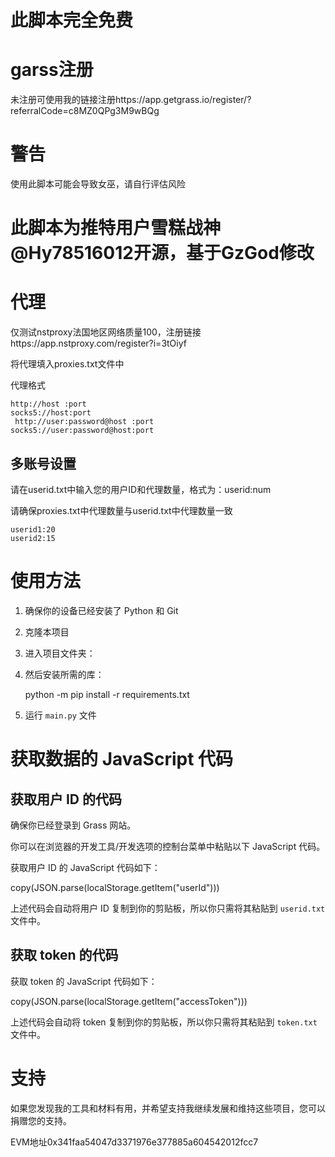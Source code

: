 # 此脚本完全免费

# garss注册

未注册可使用我的链接注册https\://app.getgrass.io/register/?referralCode=c8MZ0QPg3M9wBQg

# 警告

使用此脚本可能会导致女巫，请自行评估风险

# 此脚本为**推特用户雪糕战神@Hy78516012开源，基于GzGod修改**

# 代理

仅测试nstproxy法国地区网络质量100，注册链接https\://app.nstproxy.com/register?i=3tOiyf

将代理填入proxies.txt文件中

代理格式

```text
http://host :port
socks5://host:port
 http://user:password@host :port
socks5://user:password@host:port
```

## 多账号设置

请在userid.txt中输入您的用户ID和代理数量，格式为：userid:num

请确保proxies.txt中代理数量与userid.txt中代理数量一致

```纯文本
userid1:20
userid2:15
```

# 使用方法

1. 确保你的设备已经安装了 Python 和 Git
2. 克隆本项目
3. 进入项目文件夹：
4. 然后安装所需的库：

   python -m pip install -r requirements.txt
5. 运行 `main.py` 文件

# **获取数据的** **JavaScript** **代码**

## **获取用户 ID 的代码**

确保你已经登录到 Grass 网站。

你可以在浏览器的开发工具/开发选项的控制台菜单中粘贴以下 JavaScript 代码。

获取用户 ID 的 JavaScript 代码如下：

copy(JSON.parse(localStorage.getItem("userId")))

上述代码会自动将用户 ID 复制到你的剪贴板，所以你只需将其粘贴到 `userid.txt` 文件中。

## **获取 token 的代码**

获取 token 的 JavaScript 代码如下：

copy(JSON.parse(localStorage.getItem("accessToken")))

上述代码会自动将 token 复制到你的剪贴板，所以你只需将其粘贴到 `token.txt` 文件中。

# 支持

如果您发现我的工具和材料有用，并希望支持我继续发展和维持这些项目，您可以捐赠您的支持。

EVM地址0x341faa54047d3371976e377885a604542012fcc7
